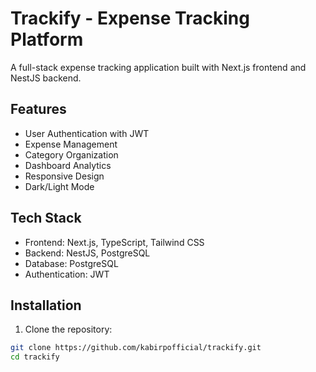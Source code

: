 # Trackify - Expense Tracking Platform

A full-stack expense tracking application built with Next.js frontend and NestJS backend.

## Features
- User Authentication with JWT
- Expense Management
- Category Organization
- Dashboard Analytics
- Responsive Design
- Dark/Light Mode

## Tech Stack
- Frontend: Next.js, TypeScript, Tailwind CSS
- Backend: NestJS, PostgreSQL
- Database: PostgreSQL
- Authentication: JWT

## Installation

1. Clone the repository:
```bash
git clone https://github.com/kabirpofficial/trackify.git
cd trackify
